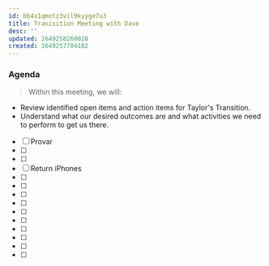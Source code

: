 ```yaml
---
id: bb4s1qmotz3vil9kyyge7u3
title: Tranisition Meeting with Dave
desc: ''
updated: 1649258260020
created: 1649257704102
---
```


### Agenda
> Within this meeting, we will:  
- Review identified open items and action items for Taylor's Transition.  
- Understand what our desired outcomes are and what activities we need to perform to get us there.

- [ ] Provar
- [ ]  
- [ ]  
- [ ] Return iPhones 
- [ ]  
- [ ]  
- [ ]  
- [ ]  
- [ ]  
- [ ]  
- [ ]  
- [ ]  
- [ ]  
- [ ]  